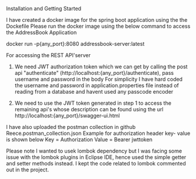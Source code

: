 Installation and Getting Started

I have created a docker image for the spring boot application using the the Dockefile
Please run the docker image using the below command to access the AddressBook Application

docker run -p{any_port}:8080 addressbook-server:latest


For accessing the REST API'server

1. We need JWT authorization token which we can get by calling the post api "authenticate" (http://localhost:{any_port}/authenticate), pass username and password in the body
For simplicity I have hard coded the username and password in application.properties file instead of reading from a database and havent used any passcode encoder

2. We need to use the JWT token generated in step 1 to access the remaining api's whose description can be found  using the url
http://localhost:{any_port}/swagger-ui.html

I have also uploaded the postman collection in github  Reece.postman_collection.json
Example for authorization header key- value is shown below
Key = Authorization
Value = Bearer jwttoken


Please note I wanted to usek lombok dependency but I was facing some issue with the lombok plugins in Eclipse IDE, hence used the simple getter and setter methods instead.
I kept the code related to lombok commented out in the project.







